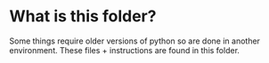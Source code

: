 # What is this folder?

Some things require older versions of python so are done in another environment. These files + instructions are found in this folder.
